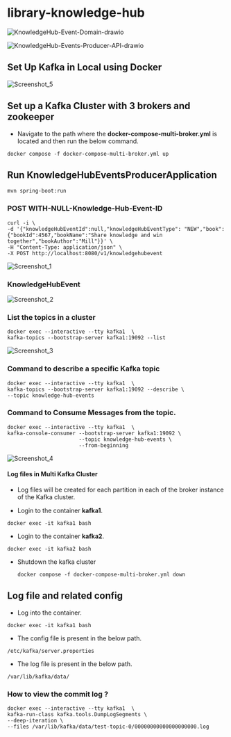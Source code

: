 # library-knowledge-hub

![KnowledgeHub-Event-Domain-drawio](src/main/resources/screenshots/KnowledgeHub-Event-Domain.drawio.png)

![KnowledgeHub-Events-Producer-API-drawio](src/main/resources/screenshots/KnowledgeHub-Events-Producer-API.drawio.png)


## Set Up Kafka in Local using Docker

![Screenshot_5](src/main/resources/screenshots/Screenshot_5.png)

## Set up a Kafka Cluster with 3 brokers and zookeeper

- Navigate to the path where the **docker-compose-multi-broker.yml** is located and then run the below command.

```
docker compose -f docker-compose-multi-broker.yml up
```

## Run KnowledgeHubEventsProducerApplication

```
mvn spring-boot:run
```

### POST WITH-NULL-Knowledge-Hub-Event-ID

```
curl -i \
-d '{"knowledgeHubEventId":null,"knowledgeHubEventType": "NEW","book":{"bookId":4567,"bookName":"Share knowledge and win together","bookAuthor":"Mill"}}' \
-H "Content-Type: application/json" \
-X POST http://localhost:8080/v1/knowledgehubevent
```

![Screenshot_1](src/main/resources/screenshots/Screenshot_1.png)

### KnowledgeHubEvent

![Screenshot_2](src/main/resources/screenshots/Screenshot_2.png)

### List the topics in a cluster

```
docker exec --interactive --tty kafka1  \
kafka-topics --bootstrap-server kafka1:19092 --list
```

![Screenshot_3](src/main/resources/screenshots/Screenshot_3.png)

### Command to describe a specific Kafka topic

```
docker exec --interactive --tty kafka1  \
kafka-topics --bootstrap-server kafka1:19092 --describe \
--topic knowledge-hub-events
```

### Command to Consume Messages from the topic.

```
docker exec --interactive --tty kafka1  \
kafka-console-consumer --bootstrap-server kafka1:19092 \
                       --topic knowledge-hub-events \
                       --from-beginning
```

![Screenshot_4](src/main/resources/screenshots/Screenshot_4.png)

#### Log files in Multi Kafka Cluster

- Log files will be created for each partition in each of the broker instance of the Kafka cluster.

-  Login to the container **kafka1**.
  ```
  docker exec -it kafka1 bash
  ```
-  Login to the container **kafka2**.
  ```
  docker exec -it kafka2 bash
  ```

- Shutdown the kafka cluster

  ```
  docker compose -f docker-compose-multi-broker.yml down
  ```

## Log file and related config

- Log into the container.

```
docker exec -it kafka1 bash
```

- The config file is present in the below path.

```
/etc/kafka/server.properties
```

- The log file is present in the below path.

```
/var/lib/kafka/data/
```

### How to view the commit log ?

```
docker exec --interactive --tty kafka1  \
kafka-run-class kafka.tools.DumpLogSegments \
--deep-iteration \
--files /var/lib/kafka/data/test-topic-0/00000000000000000000.log
```
